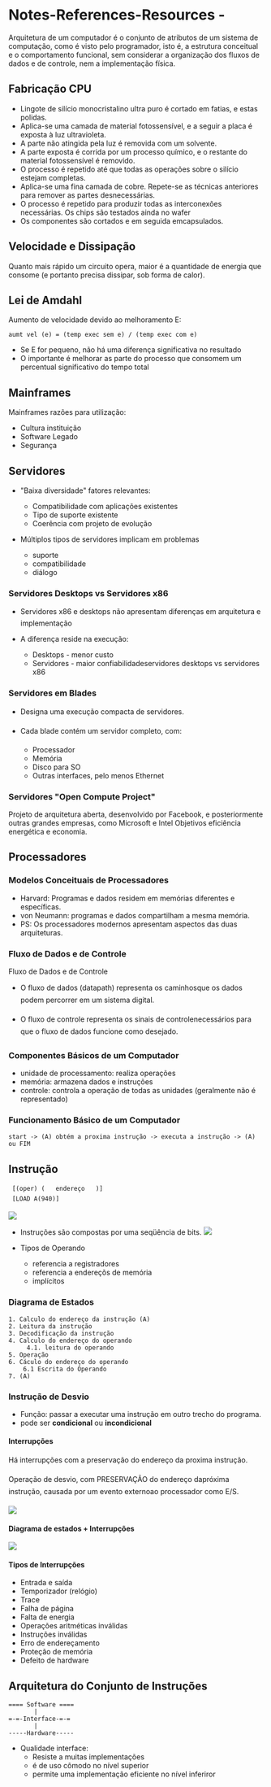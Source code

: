 # Notes-References-Resources - 

Arquitetura de um computador é o conjunto de atributos de um sistema de computação, como é visto pelo programador, isto é, a estrutura conceitual e o comportamento funcional, sem considerar a organização dos fluxos de dados e de controle, nem a implementação física.

## Fabricação CPU
- Lingote de silício monocristalino ultra puro é cortado em fatias, e estas polidas.
- Aplica-se uma camada de material fotossensível, e a seguir a placa é exposta à luz ultravioleta.
- A parte não atingida pela luz é removida com um solvente.
- A parte exposta é corrida por um processo químico, e o restante do material fotossensível é removido.
- O processo é repetido até que todas as operações sobre o silício estejam
completas.
- Aplica-se uma fina camada de cobre. Repete-se as técnicas anteriores para remover as partes desnecessárias.
- O processo é repetido para produzir todas as interconexões necessárias. Os chips são testados ainda no wafer
- Os componentes são cortados e em seguida emcapsulados.

## Velocidade e Dissipação
Quanto mais rápido um circuito opera, maior é a quantidade de energia que consome (e portanto precisa dissipar, sob forma de calor).

## Lei de Amdahl
Aumento de velocidade devido ao melhoramento E:

```
aumt vel (e) = (temp exec sem e) / (temp exec com e)
```

- Se E for pequeno, não há uma diferença significativa no resultado
- O importante é melhorar as parte do processo que consomem um percentual significativo do tempo total


## Mainframes
Mainframes razões para utilização:
- Cultura instituição
- Software Legado
- Segurança

## Servidores
- "Baixa diversidade" fatores relevantes:
  - Compatibilidade com aplicações existentes
  - Tipo de suporte existente
  - Coerência com projeto de evolução

- Múltiplos tipos de servidores implicam em problemas
  - suporte
  - compatibilidade
  - diálogo

### Servidores Desktops vs Servidores x86

- Servidores x86 e desktops não apresentam diferenças em arquitetura e implementação

- A diferença reside na execução:
  - Desktops - menor custo
  - Servidores - maior confiabilidadeservidores desktops vs servidores x86

### Servidores em Blades
- Designa uma execução compacta de servidores.

- Cada blade contém um servidor completo, com:
  - Processador
  - Memória
  - Disco para SO
  - Outras interfaces, pelo menos Ethernet

### Servidores "Open Compute Project"
Projeto de arquitetura aberta, desenvolvido por Facebook, e posteriormente outras grandes empresas, como Microsoft e Intel Objetivos eficiência energética e economia.

## Processadores
### Modelos Conceituais de Processadores
- Harvard: Programas e dados residem em memórias diferentes e específicas.
- von Neumann: programas e dados compartilham a mesma memória.
- PS: Os processadores modernos apresentam aspectos das duas arquiteturas.

### Fluxo de Dados e de Controle
Fluxo de Dados e de Controle

- O fluxo de dados (datapath) representa os caminhosque os dados podem percorrer em um sistema digital.

- O fluxo de controle representa os sinais de controlenecessários para que o fluxo de dados funcione como desejado.

### Componentes Básicos de um Computador
- unidade de processamento: realiza operações
- memória: armazena dados e instruções
- controle: controla a operação de todas as unidades (geralmente não é representado)

### Funcionamento Básico de um Computador
```
start -> (A) obtém a proxima instrução -> executa a instrução -> (A) ou FIM
```

## Instrução
```
 [(oper) (   endereço   )]
 [LOAD A(940)]
 ```
![](./resources/formato-instrucao-exemplo.png)

- Instruções são compostas por uma seqüência de bits.
![](./resources/instrucao-formato-geral.png)

- Tipos de Operando
  - referencia a registradores
  - referencia a endereçõs de memória
  - implícitos
### Diagrama de Estados
```
1. Calculo do endereço da instrução (A)
2. Leitura da instrução
3. Decodificação da instrução
4. Calculo do endereço do operando
     4.1. leitura do operando 
5. Operação
6. Cáculo do endereço do operando
    6.1 Escrita do Operando
7. (A)
```
### Instrução de Desvio
- Função: passar a executar uma instrução em outro trecho do programa.
- pode ser **condicional** ou **incondicional**

#### Interrupções
Há interrupções com a preservação do endereço da proxima instrução. 

Operação de desvio, com PRESERVAÇÃO do endereço dapróxima instrução, causada por um evento externoao processador como E/S.

![](./resources/interrupcao-exemplo.png)

#### Diagrama de estados + Interrupções
![](./resources/cpu-diagram-estados-com-interrupcao.png)

#### Tipos de Interrupções
- Entrada e saída
- Temporizador (relógio)
- Trace
- Falha de página
- Falta de energia
- Operações aritméticas inválidas
- Instruções inválidas
- Erro de endereçamento
- Proteção de memória
- Defeito de hardware

## Arquitetura do Conjunto de Instruções
```
==== Software ====
       |
=-=-Interface-=-=
       |
-----Hardware-----
```

- Qualidade interface:
  - Resiste a muitas implementações
  - é de uso cômodo no nível superior
  - permite uma implementação eficiente no nível inferiror

